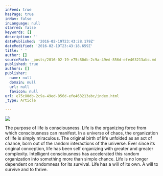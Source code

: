 ```yaml
---
inFeed: true
hasPage: true
inNav: false
inLanguage: null
starred: false
keywords: []
description: ''
datePublished: '2016-02-19T23:43:28.179Z'
dateModified: '2016-02-19T23:43:18.659Z'
title: ' '
author: []
sourcePath: _posts/2016-02-19-e75c80db-2c9a-49ed-856d-efe463213abc.md
published: true
authors: []
publisher:
  name: null
  domain: null
  url: null
  favicon: null
url: e75c80db-2c9a-49ed-856d-efe463213abc/index.html
_type: Article

---
```

![](https://the-grid-user-content.s3-us-west-2.amazonaws.com/e83d50f7-102c-4edd-a183-14b20ea35da8.jpg)

The purpose of life is consciousness. Life is the organizing force from which consciousness can manifest.  In a universe of chaos, the  organization of life is simply miraculous. The original birth of  life unfolded as an act of chance, born out of the random interactions of the universe. Ever since its original conception, life has been self organizing with greater and greater complexity. Intelligent consciousness has accelerated this random organization into something more than simple chance. Life is no longer dependent on randomness for its survival. Life has a will of its own. A will to survive and to thrive.